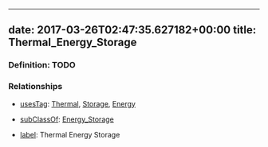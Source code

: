 
---
date: 2017-03-26T02:47:35.627182+00:00
title: Thermal_Energy_Storage
---
### Definition: TODO

### Relationships

* [usesTag](https://brickschema.org/schema/1.0/BrickFrame#usesTag): [Thermal](https://brickschema.org/schema/1.0/BrickTag#Thermal), [Storage](https://brickschema.org/schema/1.0/BrickTag#Storage), [Energy](https://brickschema.org/schema/1.0/BrickTag#Energy)

* [subClassOf](http://www.w3.org/2000/01/rdf-schema#subClassOf): [Energy_Storage](https://brickschema.org/schema/1.0/Brick#Energy_Storage)

* [label](http://www.w3.org/2000/01/rdf-schema#label): Thermal Energy Storage
